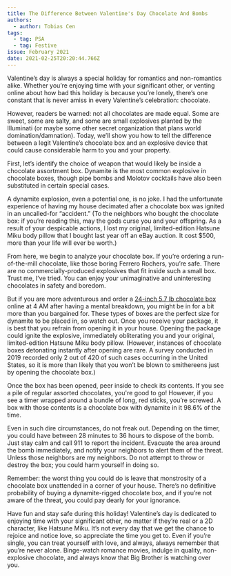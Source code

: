 ```yaml
---
title: The Difference Between Valentine's Day Chocolate And Bombs
authors:
  - author: Tobias Cen
tags:
  - tag: PSA
  - tag: Festive
issue: February 2021
date: 2021-02-25T20:20:44.766Z
---
```

Valentine’s day is always a special holiday for romantics and non-romantics alike. Whether you’re enjoying time with your significant other, or venting online about how bad this holiday is because you’re lonely, there’s one constant that is never amiss in every Valentine’s celebration: chocolate. 

However, readers be warned: not all chocolates are made equal. Some are sweet, some are salty, and some are small explosives planted by the Illuminati (or maybe some other secret organization that plans world domination/damnation). Today, we’ll show you how to tell the difference between a legit Valentine’s chocolate box and an explosive device that could cause considerable harm to you and your property. 

First, let’s identify the choice of weapon that would likely be inside a chocolate assortment box. Dynamite is the most common explosive in chocolate boxes, though pipe bombs and Molotov cocktails have also been substituted in certain special cases. 

A dynamite explosion, even a potential one, is no joke. I had the unfortunate experience of having my house decimated after a chocolate box was ignited in an uncalled-for “accident.” (To the neighbors who bought the chocolate box: if you’re reading this, may the gods curse you and your offspring. As a result of your despicable actions, I lost my original, limited-edition Hatsune Miku body pillow that I bought last year off an eBay auction. It cost $500, more than your life will ever be worth.) 

From here, we begin to analyze your chocolate box. If you’re ordering a run-of-the-mill chocolate, like those boring Ferrero Rochers, you’re safe. There are no commercially-produced explosives that fit inside such a small box. Trust me, I’ve tried. You can enjoy your unimaginative and uninteresting chocolates in safety and boredom. 

But if you are more adventurous and order a <a href="https://www.li-lacchocolates.com/Valentine-Chocolate-Heart-Giant" target="_blank" rel="nopener noreferrer">24-inch 5.7 lb chocolate box</a> online at 4 AM after having a mental breakdown, you might be in for a bit more than you bargained for. These types of boxes are the perfect size for dynamite to be placed in, so watch out. Once you receive your package, it is best that you refrain from opening it in your house. Opening the package could ignite the explosive, immediately obliterating you and your original, limited-edition Hatsune Miku body pillow. (However, instances of chocolate boxes detonating instantly after opening are rare. A survey conducted in 2019 recorded only 2 out of 420 of such cases occurring in the United States, so it is more than likely that you won’t be blown to smithereens just by opening the chocolate box.)

Once the box has been opened, peer inside to check its contents. If you see a pile of regular assorted chocolates, you're good to go! However, if you see a timer wrapped around a bundle of long, red sticks, you’re screwed. A box with those contents is a chocolate box with dynamite in it 98.6% of the time. 

Even in such dire circumstances, do not freak out. Depending on the timer, you could have between 28 minutes to 36 hours to dispose of the bomb. Just stay calm and call 911 to report the incident. Evacuate the area around the bomb immediately, and notify your neighbors to alert them of the threat. Unless those neighbors are my neighbors. Do not attempt to throw or destroy the box; you could harm yourself in doing so.

Remember: the worst thing you could do is leave that monstrosity of a chocolate box unattended in a corner of your house. There’s no definitive probability of buying a dynamite-rigged chocolate box, and if you’re not aware of the threat, you could pay dearly for your ignorance. 

Have fun and stay safe during this holiday! Valentine’s day is dedicated to enjoying time with your significant other, no matter if they’re real or a 2D character, like Hatsune Miku. It’s not every day that we get the chance to rejoice and notice love, so appreciate the time you get to. Even if you’re single, you can treat yourself with love, and always, always remember that you’re never alone. Binge-watch romance movies, indulge in quality, non-explosive chocolate, and always know that Big Brother is watching over you.